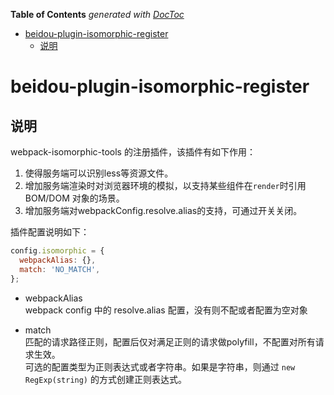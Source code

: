 <!-- START doctoc generated TOC please keep comment here to allow auto update -->
<!-- DON'T EDIT THIS SECTION, INSTEAD RE-RUN doctoc TO UPDATE -->
**Table of Contents**  *generated with [DocToc](https://github.com/thlorenz/doctoc)*

- [beidou-plugin-isomorphic-register](#beidou-plugin-isomorphic-register)
  - [说明](#%E8%AF%B4%E6%98%8E)

<!-- END doctoc generated TOC please keep comment here to allow auto update -->

# beidou-plugin-isomorphic-register

## 说明
webpack-isomorphic-tools 的注册插件，该插件有如下作用：  

1. 使得服务端可以识别less等资源文件。
2. 增加服务端渲染时对浏览器环境的模拟，以支持某些组件在`render`时引用 BOM/DOM 对象的场景。
3. 增加服务端对webpackConfig.resolve.alias的支持，可通过开关关闭。  

插件配置说明如下：  

```javascript    
config.isomorphic = {
  webpackAlias: {},
  match: 'NO_MATCH',
};
```  
* webpackAlias  
webpack config 中的 resolve.alias 配置，没有则不配或者配置为空对象

* match  
匹配的请求路径正则，配置后仅对满足正则的请求做polyfill，不配置对所有请求生效。  
可选的配置类型为正则表达式或者字符串。如果是字符串，则通过 `new RegExp(string)` 的方式创建正则表达式。

